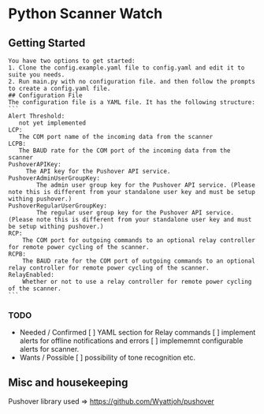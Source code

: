 # Python Scanner Watch
## Getting Started
    You have two options to get started:
    1. Clone the config.example.yaml file to config.yaml and edit it to suite you needs.
    2. Run main.py with no configuration file. and then follow the prompts to create a config.yaml file.
    ## Configuration File
    The configuration file is a YAML file. It has the following structure:
    ```
    Alert Threshold:
       not yet implemented
    LCP:
       The COM port name of the incoming data from the scanner
    LCPB:
       The BAUD rate for the COM port of the incoming data from the scanner
    PushoverAPIKey:
         The API key for the Pushover API service.
    PushoverAdminUserGroupKey:
            The admin user group key for the Pushover API service. (Please note this is different from your standalone user key and must be setup withing pushover.)
    PushoverRegularUserGroupKey:
            The regular user group key for the Pushover API service. (Please note this is different from your standalone user key and must be setup withing pushover.)
    RCP:
        The COM port for outgoing commands to an optional relay controller for remote power cycling of the scanner.
    RCPB:
        The BAUD rate for the COM port of outgoing commands to an optional relay controller for remote power cycling of the scanner.
    RelayEnabled:
        Whether or not to use a relay controller for remote power cycling of the scanner.
    ```

### TODO
- Needed / Confirmed
[ ] YAML section for Relay commands
[ ] implement alerts for offline notifications and errors
[ ] implememnt configurable alerts for scanner.
- Wants / Possible
[ ] possibility of tone recognition etc.

## Misc and housekeeping

Pushover library used => https://github.com/Wyattjoh/pushover